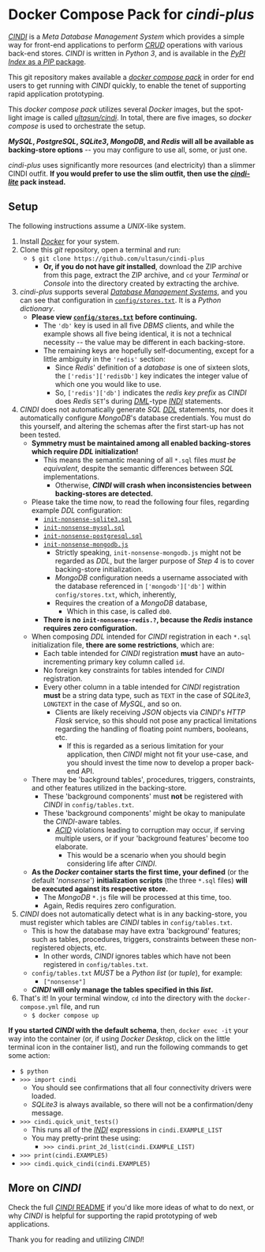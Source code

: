 # Docker Compose Pack for *cindi-plus*
[*CINDI*](https://github.com/ultasun/cindi) is a *Meta Database Management System* which provides a simple way for front-end applications to perform [*CRUD*](https://en.wikipedia.org/wiki/Create,_read,_update_and_delete) operations  with various back-end stores.  *CINDI* is written in *Python 3*, and is available in the [*PyPI Index* as a *PIP* package](https://pypi.org/project/cindi/).

This git repository makes available a [*docker compose pack*](https://stackoverflow.com/a/55274390) in order for end users to get running with *CINDI* quickly, to enable the tenet of supporting rapid application prototyping.

This *docker compose pack* utilizes several *Docker* images, but the spot-light image is called [*ultasun/cindi*](https://hub.docker.com/repository/docker/ultasun/cindi). In total, there are five images, so *docker compose* is used to orchestrate the setup.

***MySQL*, *PostgreSQL*, *SQLite3*, *MongoDB*, and *Redis* will all be available as backing-store options** -- you may configure to use all, some, or just one.

*cindi-plus* uses significantly more resources (and electricity) than a slimmer CINDI outfit.  **If you would prefer to use the slim outfit, then use the [*cindi-lite*](https://github.com/ultasun/cindi-lite) pack instead.**

## Setup
The following instructions assume a *UNIX*-like system.
1. Install [*Docker*](https://www.docker.com) for your system.
2. Clone this *git* repository, open a terminal and run:
   - `$ git clone https://github.com/ultasun/cindi-plus`
      - **Or, if you do not have *git* installed**, download the ZIP archive from this page, extract the ZIP archive, and `cd` your *Terminal* or *Console* into the directory created by extracting the archive.
3. *cindi-plus* supports several [*Database Management Systems*](https://en.wikipedia.org/wiki/Database#Database_management_system), and you can see that configuration in [`config/stores.txt`](https://github.com/ultasun/cindi-plus/blob/master/config/stores.txt). It is a *Python dictionary*.
   - **Please view [`config/stores.txt`](https://github.com/ultasun/cindi-plus/blob/master/config/stores.txt) before continuing.**
      - The `'db'` key is used in all five *DBMS* clients, and while the example shows all five being identical, it is not a technical necessity -- the value may be different in each backing-store.
      - The remaining keys are hopefully self-documenting, except for a little ambiguity in the `'redis'` section:
	      - Since *Redis*' definition of a *database* is one of sixteen slots, the `['redis']['redisDb']` key indicates the integer value of which one you would like to use.
	      - So, `['redis']['db']` indicates the *redis key prefix* as *CINDI* does *Redis* `SET`'s during [*DML*](https://en.wikipedia.org/wiki/Data_manipulation_language)-type [*INDI*](https://github.com/ultasun/cindi) statements.
4. *CINDI* does not automatically generate *SQL* [*DDL*](https://en.wikipedia.org/wiki/Data_definition_language) statements, nor does it automatically configure *MongoDB*'s database credentials. You must do this yourself, and altering the schemas after the first start-up has not been tested.
   - **Symmetry must be maintained among all enabled backing-stores which require *DDL* initialization!**
	   - This means the semantic meaning of all `*.sql` files *must be equivalent*, despite the semantic differences between *SQL* implementations.
		   - Otherwise, ***CINDI* will crash when inconsistencies between backing-stores are detected.**
   - Please take the time now, to read the following four files, regarding example *DDL* configuration: 
	   - [`init-nonsense-sqlite3.sql`](https://github.com/ultasun/cindi-plus/blob/master/init-nonsense-sqlite3.sql)
	   - [`init-nonsense-mysql.sql`](https://github.com/ultasun/cindi-plus/blob/master/init-nonsense-mysql.sql)
	   - [`init-nonsense-postgresql.sql`](https://github.com/ultasun/cindi-plus/blob/master/init-nonsense-postgresql.sql)
	   - [`init-nonsense-mongodb.js`](https://github.com/ultasun/cindi-plus/blob/master/init-nonsense-mongodb.js)
		   - Strictly speaking, `init-nonsense-mongodb.js` might not be regarded as *DDL*, but the larger purpose of *Step 4* is to cover backing-store initialization.
		   - *MongoDB* configuration needs a username associated with the database referenced in `['mongodb']['db']` within `config/stores.txt`, which, inherently,
		   - Requires the creation of a *MongoDB* database,
			   - Which in this case, is called `db0`.   
	   - **There is no `init-nonsense-redis.?`, because the *Redis* instance requires zero configuration.**
   - When composing *DDL* intended for *CINDI* registration in each `*.sql` initialization file, **there are some restrictions**, which are:
     - Each table intended for *CINDI* registration **must** have an auto-incrementing primary key column called `id`.
     - No foreign key constraints for tables intended for *CINDI* registration.
     - Every other column in a table intended for *CINDI* registration **must** be a string data type, such as `TEXT` in the case of *SQLite3*, `LONGTEXT` in the case of *MySQL*, and so on.
       - Clients are likely receiving *JSON* objects via *CINDI*'s *HTTP Flask* service, so this should not pose any practical limitations regarding the handling of floating point numbers, booleans, etc.
	       - If this is regarded as a serious limitation for your application, then *CINDI* might not fit your use-case, and you should invest the time now to develop a proper back-end API.
   - There may be 'background tables', procedures, triggers, constraints, and other features utilized in the backing-store.
     - These 'background components' must **not** be registered with *CINDI* in `config/tables.txt`.
     - These 'background components' might be okay to manipulate the *CINDI*-aware tables.
       - [*ACID*](https://en.wikipedia.org/wiki/ACID) violations leading to corruption may occur, if serving multiple users, or if your 'background features' become too elaborate.
       	 - This would be a scenario when you should begin considering life after *CINDI*.
    - **As the *Docker* container starts the first time, your defined** (or the default '*nonsense*') **initialization scripts** (the three `*.sql` files) **will be executed against its respective store.** 
	     - The *MongoDB* `*.js` file will be processed at this time, too.
	     - Again, Redis requires zero configuration.
5. *CINDI* does not automatically detect what is in any backing-store, you must register which tables are *CINDI* tables in `config/tables.txt`.
   - This is how the database may have extra 'background' features; such as tables, procedures, triggers, constraints between these non-registered objects, etc.
	   - In other words, *CINDI* ignores tables which have not been registered in `config/tables.txt`.
   - `config/tables.txt` *MUST* be a *Python list* (or *tuple*), for example:
	    - `["nonsense"]`
   - ***CINDI* will only manage the tables specified in this *list*.**
6. That's it! In your terminal window, `cd` into the directory with the `docker-compose.yml` file, and run
   - `$ docker compose up`

**If you started *CINDI* with the default schema**, then, `docker exec -it` your way into the container (or, if using *Docker Desktop*, click on the little terminal icon in the container list), and run the following commands to get some action:
   - `$ python`
   - `>>> import cindi`
      - You should see confirmations that all four connectivity drivers were loaded.
      - *SQLite3* is always available, so there will not be a confirmation/deny message.
   - `>>> cindi.quick_unit_tests()`
     - This runs all of the [*INDI*](https://github.com/ultasun/cindi) expressions in `cindi.EXAMPLE_LIST`
     - You may pretty-print these using:
       - `>>> cindi.print_2d_list(cindi.EXAMPLE_LIST)`
   - `>>> print(cindi.EXAMPLE5)`
   - `>>> cindi.quick_cindi(cindi.EXAMPLE5)`

## More on *CINDI*
Check the full [*CINDI* README](https://github.com/ultasun/cindi) if you'd like more ideas of what to do next,  or why *CINDI* is helpful for supporting the rapid prototyping of web applications.

Thank you for reading and utilizing *CINDI*!
